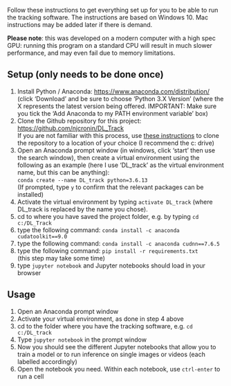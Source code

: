 Follow these instructions to get everything set up for you to be able to run the tracking software. The instructions are based on Windows 10. Mac instructions may be added later if there is demand. 

**Please note**: this was developed on a modern computer with a high spec GPU: running this program on a standard CPU will result in much slower performance, and may even fail due to memory limitations.


## Setup (only needs to be done once)

1. Install Python / Anaconda: https://www.anaconda.com/distribution/ 
(click ‘Download’ and be sure to choose ‘Python 3.X Version’ (where the X represents the latest version being offered. IMPORTANT: Make sure you tick the ‘Add Anaconda to my PATH environment variable’ box)
2. Clone the Github repository for this project: https://github.com/njcronin/DL_Track  
If you are not familiar with this process, use [these instructions](https://help.github.com/en/desktop/contributing-to-projects/cloning-a-repository-from-github-to-github-desktop) to clone the repository to a location of your choice (I recommend the c: drive)
3. Open an Anaconda prompt window (in windows, click ‘start’ then use the search window), then create a virtual environment using the following as an example (here I use ‘DL_track’ as the virtual environment name, but this can be anything):  
`conda create --name DL_track python=3.6.13`  
(If prompted, type `y` to confirm that the relevant packages can be installed)
4. Activate the virtual environment by typing `activate DL_track` (where DL_track is replaced by the name you chose). 
5. cd to where you have saved the project folder, e.g. by typing `cd c:/DL_Track`
6. type the following command: 
`conda install -c anaconda cudatoolkit==9.0`
7. type the following command:
`conda install -c anaconda cudnn==7.6.5`
8. type the following command:  `pip install -r requirements.txt`  
(this step may take some time)
9. type `jupyter notebook` and Jupyter notebooks should load in your browser


## Usage

1. Open an Anaconda prompt window
2. Activate your virtual environment, as done in step 4 above
3. cd to the folder where you have the tracking software, e.g. `cd c:/DL_track`
3. Type `jupyter notebook` in the prompt window
4. Now you should see the different Jupyter notebooks that allow you to train a model or to run inference on single images or videos (each labelled accordingly)
5. Open the notebook you need. Within each notebook, use `ctrl-enter` to run a cell
